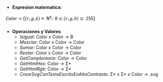 * **Expresion matematica:**

![](https://github.com/maticosen/AED/blob/master/Otros/04_Lex.JPG)

* **Operaciones y Valores**
  - *IsIgual:* Color x Color -> B
  - *Mezclar:* Color x Color -> Color
  - *Sumar:* Color x Color -> Color
  - *Restar:* Color x Color -> Color
  - *GetComplentario:* Color -> Color
  - *GetHtmlHex:* Color -> Σ*
  - *GetHtmlRgb:* Color -> Σ*
  - *CrearSvgConTextoEscritoEnAltoContraste:* Σ* x Σ* x Color -> .svg
